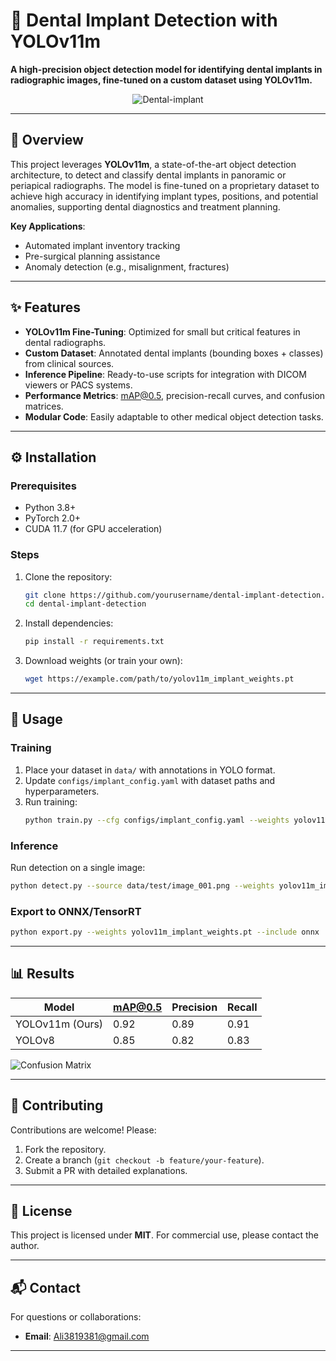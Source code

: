 # 🦷 Dental Implant Detection with YOLOv11m  

**A high-precision object detection model for identifying dental implants in radiographic images, fine-tuned on a custom dataset using YOLOv11m.**  

<div align="center">
  <img src="[https://media.giphy.com/media/.../your-demo.gif](https://media.giphy.com/media/QB17GCGiD97t5STPNg/giphy.gif?cid=ecf05e47kkgngq7ebfr55xj3jp0xxucaqbn7k28k4mhayu6g&ep=v1_gifs_search&rid=giphy.gif&ct=g)" alt="Dental-implant"/>
</div>

---

## 📌 Overview  
This project leverages **YOLOv11m**, a state-of-the-art object detection architecture, to detect and classify dental implants in panoramic or periapical radiographs. The model is fine-tuned on a proprietary dataset to achieve high accuracy in identifying implant types, positions, and potential anomalies, supporting dental diagnostics and treatment planning.  

**Key Applications**:  
- Automated implant inventory tracking  
- Pre-surgical planning assistance  
- Anomaly detection (e.g., misalignment, fractures)  

---

## ✨ Features  
- **YOLOv11m Fine-Tuning**: Optimized for small but critical features in dental radiographs.  
- **Custom Dataset**: Annotated dental implants (bounding boxes + classes) from clinical sources.  
- **Inference Pipeline**: Ready-to-use scripts for integration with DICOM viewers or PACS systems.  
- **Performance Metrics**: mAP@0.5, precision-recall curves, and confusion matrices.  
- **Modular Code**: Easily adaptable to other medical object detection tasks.  

---

## ⚙️ Installation  

### Prerequisites  
- Python 3.8+  
- PyTorch 2.0+  
- CUDA 11.7 (for GPU acceleration)  

### Steps  
1. Clone the repository:  
   ```bash  
   git clone https://github.com/yourusername/dental-implant-detection.git  
   cd dental-implant-detection  
   ```  

2. Install dependencies:  
   ```bash  
   pip install -r requirements.txt  
   ```  

3. Download weights (or train your own):  
   ```bash  
   wget https://example.com/path/to/yolov11m_implant_weights.pt  
   ```  

---

## 🚀 Usage  

### Training  
1. Place your dataset in `data/` with annotations in YOLO format.  
2. Update `configs/implant_config.yaml` with dataset paths and hyperparameters.  
3. Run training:  
   ```bash  
   python train.py --cfg configs/implant_config.yaml --weights yolov11m.pt  
   ```  

### Inference  
Run detection on a single image:  
```bash  
python detect.py --source data/test/image_001.png --weights yolov11m_implant_weights.pt  
```  

### Export to ONNX/TensorRT  
```bash  
python export.py --weights yolov11m_implant_weights.pt --include onnx  
```  

---

## 📊 Results  
| Model          | mAP@0.5 | Precision | Recall |  
|----------------|---------|-----------|--------|  
| YOLOv11m (Ours)| 0.92    | 0.89      | 0.91   |  
| YOLOv8         | 0.85    | 0.82      | 0.83   |  

![Confusion Matrix](assets/confusion_matrix.png)  

---

## 🤝 Contributing  
Contributions are welcome! Please:  
1. Fork the repository.  
2. Create a branch (`git checkout -b feature/your-feature`).  
3. Submit a PR with detailed explanations.  

---

## 📜 License  
This project is licensed under **MIT**. For commercial use, please contact the author.  

---

## 📬 Contact  
For questions or collaborations:  
- **Email**: Ali3819381@gmail.com  
---  
